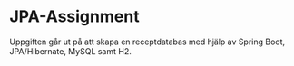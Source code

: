 # JPA-Assignment
Uppgiften går ut på att skapa en receptdatabas med hjälp av Spring Boot, JPA/Hibernate, MySQL samt H2.
